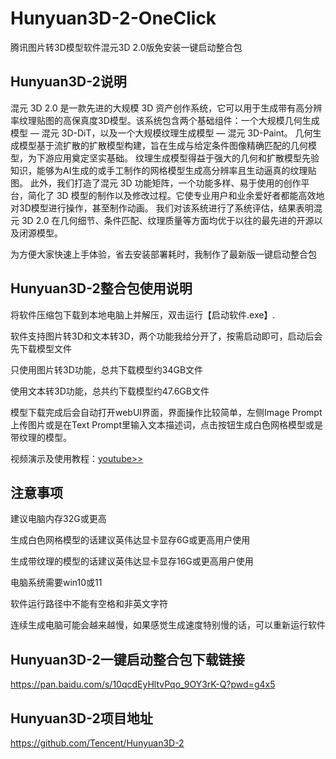 # Hunyuan3D-2-OneClick
腾讯图片转3D模型软件混元3D 2.0版免安装一键启动整合包

## Hunyuan3D-2说明

混元 3D 2.0 是一款先进的大规模 3D 资产创作系统，它可以用于生成带有高分辨率纹理贴图的高保真度3D模型。该系统包含两个基础组件：一个大规模几何生成模型 — 混元 3D-DiT，以及一个大规模纹理生成模型 — 混元 3D-Paint。 几何生成模型基于流扩散的扩散模型构建，旨在生成与给定条件图像精确匹配的几何模型，为下游应用奠定坚实基础。 纹理生成模型得益于强大的几何和扩散模型先验知识，能够为AI生成的或手工制作的网格模型生成高分辨率且生动逼真的纹理贴图。 此外，我们打造了混元 3D 功能矩阵，一个功能多样、易于使用的创作平台，简化了 3D 模型的制作以及修改过程。它使专业用户和业余爱好者都能高效地对3D模型进行操作，甚至制作动画。 我们对该系统进行了系统评估，结果表明混元 3D 2.0 在几何细节、条件匹配、纹理质量等方面均优于以往的最先进的开源以及闭源模型。

为方便大家快速上手体验，省去安装部署耗时，我制作了最新版一键启动整合包

##  Hunyuan3D-2整合包使用说明

将软件压缩包下载到本地电脑上并解压，双击运行【启动软件.exe】.


软件支持图片转3D和文本转3D，两个功能我给分开了，按需启动即可，启动后会先下载模型文件

只使用图片转3D功能，总共下载模型约34GB文件

使用文本转3D功能，总共约下载模型约47.6GB文件

模型下载完成后会自动打开webUI界面，界面操作比较简单，左侧Image Prompt上传图片或是在Text Prompt里输入文本描述词，点击按钮生成白色网格模型或是带纹理的模型。

视频演示及使用教程：[youtube>>](https://www.youtube.com/watch?v=X9PjcNWhnGo)

## 注意事项

建议电脑内存32G或更高

生成白色网格模型的话建议英伟达显卡显存6G或更高用户使用

生成带纹理的模型的话建议英伟达显卡显存16G或更高用户使用

电脑系统需要win10或11

软件运行路径中不能有空格和非英文字符

连续生成电脑可能会越来越慢，如果感觉生成速度特别慢的话，可以重新运行软件

## Hunyuan3D-2一键启动整合包下载链接
https://pan.baidu.com/s/10qcdEyHltvPqo_9OY3rK-Q?pwd=g4x5

##  Hunyuan3D-2项目地址
https://github.com/Tencent/Hunyuan3D-2
